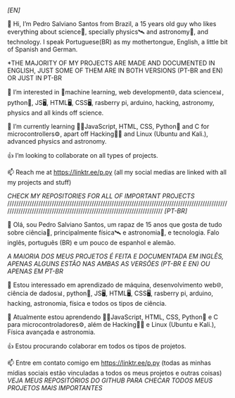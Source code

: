 *[EN]*

👋 Hi, I’m Pedro Salviano Santos from Brazil, a 15 years old guy who likes everything about science🔬, specially physics🛰 and astronomy🌌, and technology. I speak  Portuguese(BR) as my mothertongue, English, a little bit of Spanish and German.

*THE MAJORITY OF MY PROJECTS ARE MADE AND DOCUMENTED IN ENGLISH, JUST SOME OF THEM ARE IN BOTH VERSIONS (PT-BR and EN) OR JUST IN PT-BR

👀 I’m interested in 🦾machine learning, web development🌐, data science📊, python🐍, JS🖥️, HTML🖥️, CSS🖥️, rasberry pi, arduino, hacking, astronomy, physics and all kinds off science.

📒 I’m currently learning 👨‍💻JavaScript, HTML, CSS, Python🐍 and C for microcontrollers⚙️, apart off Hacking👨‍💻 and Linux (Ubuntu and Kali.), advanced physics and astronomy. 

👍 I’m looking to collaborate on all types of projects.

📫 Reach me at https://linktr.ee/p.py (all my social medias are linked with all my projects and stuff)

*CHECK MY REPOSITORIES FOR ALL OF IMPORTANT PROJECTS* 
/////////////////////////////////////////////////////////////////////////////////////////////////////////////////////////////////////////////////////////////////////////
*[PT-BR]*

👋 Olá, sou Pedro Salviano Santos, um rapaz de 15 anos que gosta de tudo sobre ciência🔬, principalmente física🛰 e astronomia🌌, e tecnologia. Falo inglês, português (BR) e um pouco de espanhol e alemão.

*A MAIORIA DOS MEUS PROJETOS É FEITA E DOCUMENTADA EM INGLÊS, APENAS ALGUNS ESTÃO NAS AMBAS AS VERSÕES (PT-BR E EN) OU APENAS EM PT-BR*

👀 Estou interessado em   aprendizado de máquina, desenvolvimento web🌐, ciência de dados📊, python🐍, JS🖥️, HTML🖥️, CSS🖥️, rasberry pi, arduino, hacking, astronomia, física e todos os tipos de ciência.

📒 Atualmente estou aprendendo 👨‍💻JavaScript, HTML, CSS, Python🐍 e C para microcontroladores⚙️, além de Hacking👨‍💻 e Linux (Ubuntu e Kali.), Física avançada e astronomia.

👍 Estou procurando colaborar em todos os tipos de projetos.

📫 Entre em contato comigo em https://linktr.ee/p.py (todas as minhas mídias sociais estão vinculadas a todos os meus projetos e outras coisas)
*VEJA MEUS REPOSITÓRIOS DO GITHUB PARA CHECAR TODOS MEUS PROJETOS MAIS IMPORTANTES*
